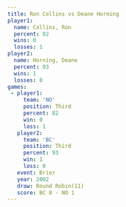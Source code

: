 ```yaml
---
title: Ron Collins vs Deane Horning
player1:              
  name: Collins, Ron  
  percent: 82         
  wins: 0             
  losses: 1           
player2:              
  name: Horning, Deane
  percent: 93         
  wins: 1             
  losses: 0           
games:
 - player1:         
     team: 'NO'     
     position: Third
     percent: 82    
     win: 0         
     loss: 1        
   player2:         
     team: 'BC'     
     position: Third
     percent: 93    
     win: 1         
     loss: 0        
   event: Brier         
   year: 2002           
   draw: Round Robin(11)
   score: BC 8 - NO 1   
---
```


